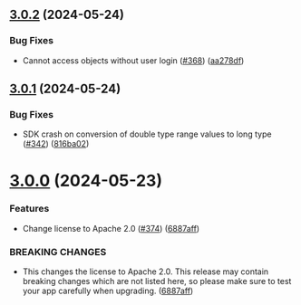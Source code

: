## [3.0.2](https://github.com/parse-community/Parse-SDK-dotNET/compare/3.0.1...3.0.2) (2024-05-24)


### Bug Fixes

* Cannot access objects without user login ([#368](https://github.com/parse-community/Parse-SDK-dotNET/issues/368)) ([aa278df](https://github.com/parse-community/Parse-SDK-dotNET/commit/aa278df8147516a2ff8a95e1fa0f5f7972c63cc4))

## [3.0.1](https://github.com/parse-community/Parse-SDK-dotNET/compare/3.0.0...3.0.1) (2024-05-24)


### Bug Fixes

* SDK crash on conversion of double type range values to long type ([#342](https://github.com/parse-community/Parse-SDK-dotNET/issues/342)) ([816ba02](https://github.com/parse-community/Parse-SDK-dotNET/commit/816ba02fa3765e01825da741cedb377eb53c97f6))

# [3.0.0](https://github.com/parse-community/Parse-SDK-dotNET/compare/2.0.0...3.0.0) (2024-05-23)


### Features

* Change license to Apache 2.0 ([#374](https://github.com/parse-community/Parse-SDK-dotNET/issues/374)) ([6887aff](https://github.com/parse-community/Parse-SDK-dotNET/commit/6887affb8f30683d47fdfaf00ccf8207576d3477))


### BREAKING CHANGES

* This changes the license to Apache 2.0. This release may contain breaking changes which are not listed here, so please make sure to test your app carefully when upgrading. ([6887aff](6887aff))
